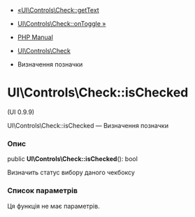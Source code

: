 - [«UI\Controls\Check::getText](ui-controls-check.gettext.md)
- [UI\Controls\Check::onToggle »](ui-controls-check.ontoggle.md)

- [PHP Manual](index.md)
- [UI\Controls\Check](class.ui-controls-check.md)
- Визначення позначки

# UI\Controls\Check::isChecked

(UI 0.9.9)

UI\Controls\Check::isChecked — Визначення позначки

### Опис

public **UI\Controls\Check::isChecked**(): bool

Визначить статус вибору даного чекбоксу

### Список параметрів

Ця функція не має параметрів.
